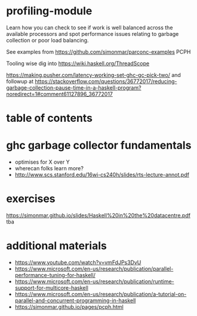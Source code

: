# profiling-module
Learn how you can check to see if work is well balanced across the available processors and spot performance issues relating to garbage collection or poor load balancing.

See examples from https://github.com/simonmar/parconc-examples PCPH

Tooling wise dig into https://wiki.haskell.org/ThreadScope

https://making.pusher.com/latency-working-set-ghc-gc-pick-two/ and followup at https://stackoverflow.com/questions/36772017/reducing-garbage-collection-pause-time-in-a-haskell-program?noredirect=1#comment61127896_36772017

# table of contents


# ghc garbage collector fundamentals
- optimises for X over Y
- wherecan folks learn more?
- http://www.scs.stanford.edu/16wi-cs240h/slides/rts-lecture-annot.pdf

# exercises
https://simonmar.github.io/slides/Haskell%20in%20the%20datacentre.pdf
tba

# additional materials
- https://www.youtube.com/watch?v=vmFdJPs3DvU
- https://www.microsoft.com/en-us/research/publication/parallel-performance-tuning-for-haskell/
- https://www.microsoft.com/en-us/research/publication/runtime-support-for-multicore-haskell
- https://www.microsoft.com/en-us/research/publication/a-tutorial-on-parallel-and-concurrent-programming-in-haskell
- https://simonmar.github.io/pages/pcph.html
